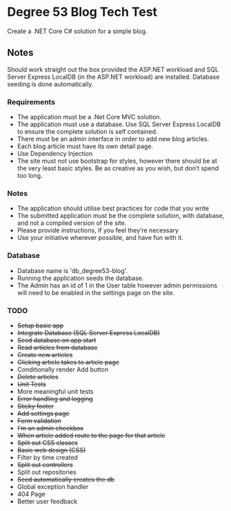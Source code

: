 # Degree 53 Blog Tech Test

Create a .NET Core C# solution for a simple blog.

## Notes

Should work straight out the box provided the ASP.NET workload and SQL Server Express LocalDB (in the ASP.NET workload) are installed. Database seeding is done automatically.

### Requirements

* The application must be a .Net Core MVC solution.
* The application must use a database. Use SQL Server Express LocalDB to ensure the complete solution is self contained.
* There must be an admin interface in order to add new blog articles.
* Each blog article must have its own detail page.
* Use Dependency Injection
* The site must not use bootstrap for styles, however there should be at the very least basic styles. Be as creative as you wish, but don’t spend too long.

### Notes

* The application should utilise best practices for code that you write
* The submitted application must be the complete solution, with database, and not a compiled version of the site.
* Please provide instructions, if you feel they’re necessary
* Use your initiative wherever possible, and have fun with it.

### Database

* Database name is 'db_degree53-blog'.
* Running the application seeds the database.
* The Admin has an id of 1 in the User table however admin permissions will need to be enabled in the settings page on the site.

### TODO

* ~~Setup basic app~~
* ~~Integrate Database (SQL Server Express LocalDB)~~
* ~~Seed database on app start~~
* ~~Read articles from database~~
* ~~Create new articles~~
* ~~Clicking article takes to article page~~
* Conditionally render Add button
* ~~Delete articles~~
* ~~Unit Tests~~
* More meaningful unit tests
* ~~Error handling and logging~~
* ~~Sticky footer~~
* ~~Add settings page~~
* ~~Form validation~~
* ~~I'm an admin checkbox~~
* ~~When article added route to the page for that article~~
* ~~Split out CSS classes~~
* ~~Basic web design (CSS)~~
* Filter by time created
* ~~Split out controllers~~
* Split out repositories
* ~~Seed automatically creates the db~~
* Global exception handler
* 404 Page
* Better user feedback
